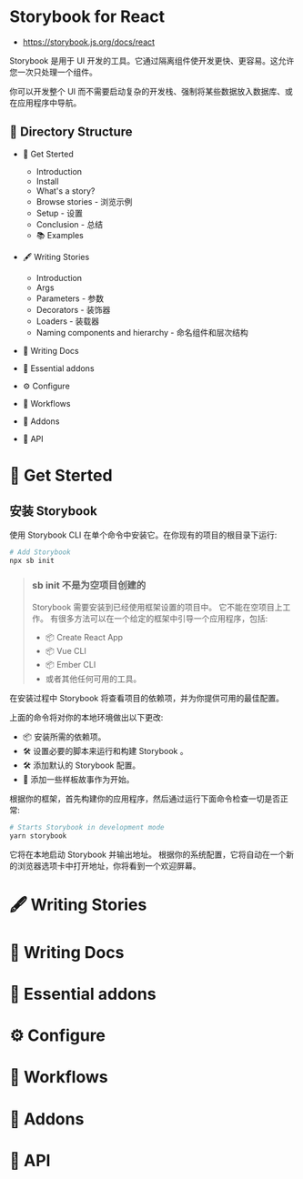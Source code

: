 # Storybook for React

- <https://storybook.js.org/docs/react>

Storybook 是用于 UI 开发的工具。它通过隔离组件使开发更快、更容易。这允许您一次只处理一个组件。

你可以开发整个 UI 而不需要启动复杂的开发栈、强制将某些数据放入数据库、或在应用程序中导航。

## 📂 Directory Structure

- 🚀 Get Sterted
  - Introduction
  - Install
  - What's a story?
  - Browse stories - 浏览示例
  - Setup - 设置
  - Conclusion - 总结
  - 📚 Examples

- 🖋 Writing Stories
  - Introduction
  - Args
  - Parameters - 参数
  - Decorators - 装饰器
  - Loaders - 装载器
  - Naming components and hierarchy - 命名组件和层次结构

- 📖 Writing Docs
- 🧩 Essential addons
- ⚙ Configure
- 🔁 Workflows
- 🔧 Addons
- 🔌 API


# 🚀 Get Sterted

## 安装 Storybook

使用 Storybook CLI 在单个命令中安装它。在你现有的项目的根目录下运行:

```sh
# Add Storybook
npx sb init
```

> ### sb init 不是为空项目创建的
>
> Storybook 需要安装到已经使用框架设置的项目中。
> 它不能在空项目上工作。
> 有很多方法可以在一个给定的框架中引导一个应用程序，包括:
> 
> - 📦 Create React App
> - 📦 Vue CLI
> - 📦 Ember CLI
> - 或者其他任何可用的工具。
>

在安装过程中 Storybook 将查看项目的依赖项，并为你提供可用的最佳配置。

上面的命令将对你的本地环境做出以下更改:

- 📦 安装所需的依赖项。
- 🛠 设置必要的脚本来运行和构建 Storybook 。
- 🛠 添加默认的 Storybook 配置。
- 📝 添加一些样板故事作为开始。

根据你的框架，首先构建你的应用程序，然后通过运行下面命令检查一切是否正常:

```sh
# Starts Storybook in development mode
yarn storybook
```
它将在本地启动 Storybook 并输出地址。
根据你的系统配置，它将自动在一个新的浏览器选项卡中打开地址，你将看到一个欢迎屏幕。


# 🖋 Writing Stories


# 📖 Writing Docs


# 🧩 Essential addons


# ⚙ Configure


# 🔁 Workflows


# 🔧 Addons


# 🔌 API
